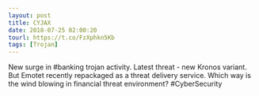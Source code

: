 ```yaml
---
layout: post
title: CYJAX
date: 2018-07-25 02:00:20
tourl: https://t.co/FzXphkn5Kb
tags: [Trojan]
---
```

New surge in #banking trojan activity. Latest threat - new Kronos variant. But Emotet recently repackaged as a threat delivery service. Which way is the wind blowing in financial threat environment? #CyberSecurity